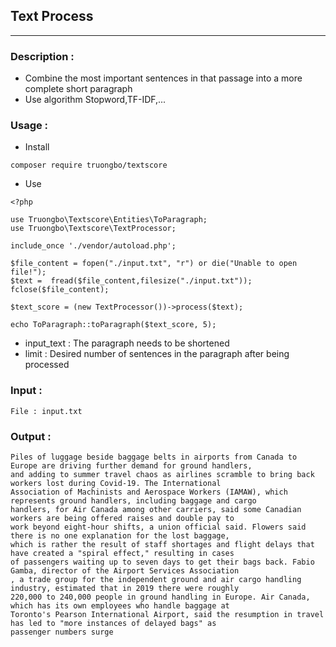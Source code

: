 ## Text Process 
***
### Description : 
* Combine the most important sentences in that passage into a more complete short paragraph
* Use algorithm Stopword,TF-IDF,...


### Usage : 

* Install

```
composer require truongbo/textscore
```

* Use

```
<?php

use Truongbo\Textscore\Entities\ToParagraph;
use Truongbo\Textscore\TextProcessor;

include_once './vendor/autoload.php';

$file_content = fopen("./input.txt", "r") or die("Unable to open file!");
$text =  fread($file_content,filesize("./input.txt"));
fclose($file_content);

$text_score = (new TextProcessor())->process($text);

echo ToParagraph::toParagraph($text_score, 5);

```

* input_text : The paragraph needs to be shortened
* limit : Desired number of sentences in the paragraph after being processed

### Input : 

```
File : input.txt
```

### Output : 

```
Piles of luggage beside baggage belts in airports from Canada to Europe are driving further demand for ground handlers, 
and adding to summer travel chaos as airlines scramble to bring back workers lost during Covid-19. The International 
Association of Machinists and Aerospace Workers (IAMAW), which represents ground handlers, including baggage and cargo 
handlers, for Air Canada among other carriers, said some Canadian workers are being offered raises and double pay to 
work beyond eight-hour shifts, a union official said. Flowers said there is no one explanation for the lost baggage,
which is rather the result of staff shortages and flight delays that have created a "spiral effect," resulting in cases 
of passengers waiting up to seven days to get their bags back. Fabio Gamba, director of the Airport Services Association
, a trade group for the independent ground and air cargo handling industry, estimated that in 2019 there were roughly 
220,000 to 240,000 people in ground handling in Europe. Air Canada, which has its own employees who handle baggage at 
Toronto's Pearson International Airport, said the resumption in travel has led to "more instances of delayed bags" as 
passenger numbers surge
```
